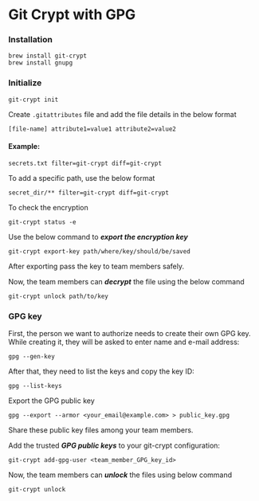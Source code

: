 # Git Crypt with GPG


### Installation

```
brew install git-crypt
brew install gnupg
```


### Initialize

```
git-crypt init
```

Create ```.gitattributes``` file and add the file details in the below format

```
[file-name] attribute1=value1 attribute2=value2
```

#### Example:
 
``` 
secrets.txt filter=git-crypt diff=git-crypt
```

To add a specific path, use the below format

```
secret_dir/** filter=git-crypt diff=git-crypt
```

To check the encryption

```
git-crypt status -e
```


Use the below command to ***export the encryption key***

```
git-crypt export-key path/where/key/should/be/saved
```

After exporting pass the key to team members safely.

Now, the team members can ***decrypt*** the file using the below command

```
git-crypt unlock path/to/key
```


### GPG key

First, the person we want to authorize needs to create their own GPG key. While creating it, they will be asked to enter name and e-mail address:

```
gpg --gen-key
```

After that, they need to list the keys and copy the key ID:

```
gpg --list-keys
```

Export the GPG public key

```
gpg --export --armor <your_email@example.com> > public_key.gpg

```
Share these public key files among your team members.

Add the trusted ***GPG public keys*** to your git-crypt configuration:

```
git-crypt add-gpg-user <team_member_GPG_key_id>
```

Now, the team members can ***unlock*** the files using below command

```
git-crypt unlock
```
